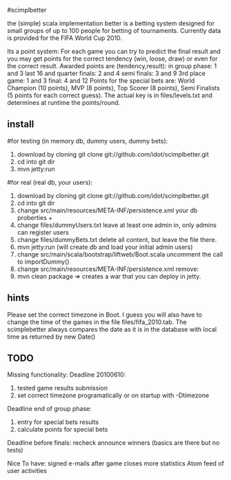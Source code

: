 #scimplbetter

the (simple) scala implementation better is a betting system designed for small groups of
up to 100 people for betting of tournaments. Currently data is provided for the FIFA World Cup 2010.

Its a point system: For each game you can try to predict the final result
and you may get points for the correct tendency (win, loose, draw) or
even for the correct result. Awarded points are (tendency,result):
in group phase:                 1 and 3
last 16 and quarter finals:     2 and 4
semi finals:                    3 and 9
3rd place game:                 1 and 3
final:                          4 and 12
Points for the special bets are: World Champion (10 points), MVP (8
points), Top Scorer (8 points), Semi Finalists (5 points for each
correct guess).
The actual key is in files/levels.txt and determines at runtime the points/round.


## install

#for testing (in memory db, dummy users, dummy bets):
1. download by cloning git clone git://github.com/idot/scimplbetter.git
2. cd into git dir
3. mvn jetty:run

#for real (real db, your users):
1. download by cloning git clone git://github.com/idot/scimplbetter.git
2. cd into git dir
3. change src/main/resources/META-INF/persistence.xml 
   your db proberties + 
   <property name="hibernate.hbm2ddl.auto" value="create"/>
4. change files/dummyUsers.txt
   leave at least one admin in, only admins can register users
5. change files/dummyBets.txt 
   delete all content, but leave the file there.
6. mvn jetty:run (will create db and load your initial admin users)
7. change src/main/scala/bootstrap/liftweb/Boot.scala
   uncomment the call to importDummy()
8. change src/main/resources/META-INF/persistence.xml 
   remove: <property name="hibernate.hbm2ddl.auto" value="create"/>
9. mvn clean package => creates a war that you can deploy in jetty.


## hints 
Please set the correct timezone in Boot. 
I guess you will also have to change the time of the games in the file
files/fifa_2010.tab. The scimplebetter always compares the date as
it is in the database with local time as returned by new Date()


## TODO 
Missing functionality:
Deadline 20100610:
1. tested game results submission
2. set correct timezone programatically or on startup with -Dtimezone

Deadline end of group phase:
1. entry for special bets results
2. calculate points for special bets

Deadline before finals:
recheck announce winners (basics are there but no tests)

Nice To have:
signed e-mails after game closes
more statistics
Atom feed of user activities
